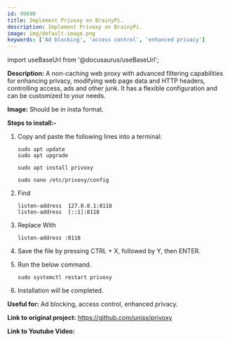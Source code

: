 ```yaml
---
id: 49690
title: Implement Privoxy on BrainyPi.
description: Implement Privoxy on BrainyPi.
image: img/default-image.png
keywords: ['Ad blocking', 'access control', 'enhanced privacy']
---
```



import useBaseUrl from '@docusaurus/useBaseUrl';



**Description:** A non-caching web proxy with advanced filtering capabilities for enhancing privacy, modifying web page data and HTTP headers, controlling access, ads and other junk. It has a flexible configuration and can be customized to your needs. 

**Image:** Should be in insta format.

**Steps to install:-**

1. Copy and paste the following lines into a terminal:

   ```
   sudo apt update
   sudo apt upgrade

   sudo apt install privoxy

   sudo nano /etc/privoxy/config
   ```

2. Find

   ```
   listen-address  127.0.0.1:8118
   listen-address  [::1]:8118
   ```
3. Replace With

   ```
   listen-address :8118
   ```

4. Save the file by pressing CTRL + X, followed by Y, then ENTER.

5. Run the below command.

   ```
   sudo systemctl restart privoxy
   ```
6. Installation will be completed.

**Useful for:** Ad blocking, access control, enhanced privacy.

**Link to original project:** https://github.com/unisx/privoxy

**Link to Youtube Video:** 